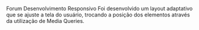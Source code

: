 Forum Desenvolvimento Responsivo
Foi desenvolvido um layout adaptativo que se ajuste a tela do usuário, trocando a posição dos elementos através da utilização de Media Queries.
